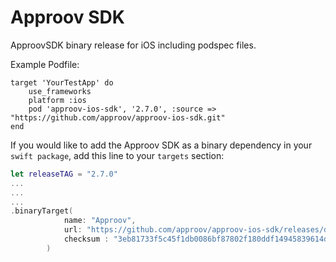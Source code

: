 # Approov SDK
ApproovSDK binary release for iOS including podspec files.

Example Podfile:

```podfile
target 'YourTestApp' do
    use_frameworks
    platform :ios
    pod 'approov-ios-sdk', '2.7.0', :source => "https://github.com/approov/approov-ios-sdk.git"
end
```

If you would like to add the Approov SDK as a binary dependency in your `swift package`, add this line to your `targets` section:

```swift
let releaseTAG = "2.7.0"
...
...
...
.binaryTarget(
            name: "Approov",
            url: "https://github.com/approov/approov-ios-sdk/releases/download/" + releaseTAG + "/Approov.xcframework.zip",
            checksum : "3eb81733f5c45f1db0086bf87802f180ddf14945839614d59980f55e16ad51d6"
        )


```
